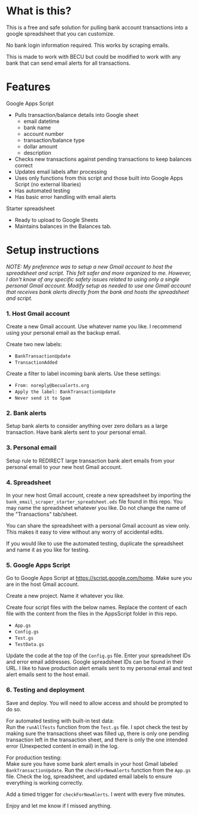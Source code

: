 # What is this?

This is a free and safe solution for pulling bank account transactions into a google spreadsheet that you can customize.

No bank login information required.  This works by scraping emails.

This is made to work with BECU but could be modified to work with any bank that can send email alerts for all transactions.

# Features

Google Apps Script
- Pulls transaction/balance details into Google sheet
    - email datetime
    - bank name
    - account number
    - transaction/balance type
    - dollar amount
    - description
- Checks new transactions against pending transactions to keep balances correct
- Updates email labels after processing
- Uses only functions from this script and those built into Google Apps Script (no external libaries)
- Has automated testing
- Has basic error handling with email alerts

Starter spreadsheet
- Ready to upload to Google Sheets
- Maintains balances in the Balances tab.


# Setup instructions


_NOTE: My preference was to setup a new Gmail account to host the spreadsheet and script. This felt safer and more organized to me. However, I don't know of any specific safety issues related to using only a single personal Gmail account. Modify setup as needed to use one Gmail account that receives bank alerts directly from the bank and hosts the spreadsheet and script._

### 1. Host Gmail account
Create a new Gmail account.  Use whatever name you like.  I recommend using your personal email as the backup email.

Create two new labels:
- `BankTransactionUpdate`
- `TransactionAdded`

Create a filter to label incoming bank alerts.  Use these settings:
- `From: noreply@becualerts.org`
- `Apply the label: BankTransactionUpdate`
- `Never send it to Spam`

### 2. Bank alerts
Setup bank alerts to consider anything over zero dollars as a large transaction.  Have bank alerts sent to your personal email.

### 3. Personal email
Setup rule to REDIRECT large transaction bank alert emails from your personal email to your new host Gmail account.

### 4. Spreadsheet
In your new host Gmail account, create a new spreadsheet by importing the `bank_email_scraper_starter_spreadsheet.ods` file found in this repo.  You may name the spreadsheet whatever you like.  Do not change the name of the "Transactions" tab/sheet.

You can share the spreadsheet with a personal Gmail account as view only.  This makes it easy to view without any worry of accidental edits.

If you would like to use the automated testing, duplicate the spreadsheet and name it as you like for testing.

### 5. Google Apps Script
Go to Google Apps Script at https://script.google.com/home.  Make sure you are in the host Gmail account.

Create a new project. Name it whatever you like.

Create four script files with the below names. Replace the content of each file with the content from the files in the AppsScript folder in this repo.
- `App.gs`
- `Config.gs`
- `Test.gs`
- `TestData.gs`

Update the code at the top of the `Config.gs` file. Enter your spreadsheet IDs and error email addresses. Google spreadsheet IDs can be found in their URL. I like to have production alert emails sent to my personal email and test alert emails sent to the host email.

### 6. Testing and deployment

Save and deploy.  You will need to allow access and should be prompted to do so.

For automated testing with built-in test data:<br>
Run the `runAllTests` function from the `Test.gs` file. I spot check the test by making sure the transactions sheet was filled up, there is only one pending transaction left in the transaction sheet, and there is only the one intended error (Unexpected content in email) in the log.

For production testing:<br>
Make sure you have some bank alert emails in your host Gmail labeled `BankTransactionUpdate`. Run the `checkForNewAlerts` function from the `App.gs` file. Check the log, spreadsheet, and updated email labels to ensure everything is working correctly.

Add a timed trigger for `checkForNewAlerts`.  I went with every five minutes.

Enjoy and let me know if I missed anything.

